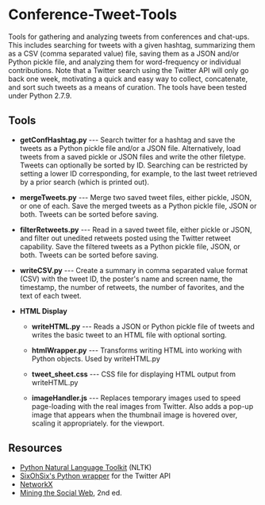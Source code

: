 # Conference-Tweet-Tools
Tools for gathering and analyzing tweets from conferences and chat-ups. This includes searching for tweets with a given hashtag, summarizing them as a CSV (comma separated value) file, saving them as a JSON and/or Python pickle file, and analyzing them for word-frequency or individual contributions. Note that a Twitter search using the Twitter API will only go back one week, motivating a quick and easy way to collect, concatenate, and sort such tweets as a means of curation. The tools have been tested under Python 2.7.9.

## Tools

* **getConfHashtag.py** --- Search twitter for a hashtag and save the tweets as a Python pickle file and/or a JSON file. Alternatively, load tweets from a saved pickle or JSON files and write the other filetype. Tweets can optionally be sorted by ID. Searching can be restricted by setting a lower ID corresponding, for example, to the last tweet retrieved by a prior search (which is printed out).

* **mergeTweets.py** --- Merge two saved tweet files, either pickle, JSON, or one of each. Save the merged tweets as a Python pickle file, JSON or both. Tweets can be sorted before saving.

* **filterRetweets.py** --- Read in a saved tweet file, either pickle or JSON, and filter out unedited retweets posted using the Twitter retweet capability. Save the filtered tweets as a Python pickle file, JSON, or both.  Tweets can be sorted before saving.

* **writeCSV.py** ---  Create a summary in comma separated value format (CSV) with the tweet ID, the poster's name and screen name, the timestamp, the number of retweets, the number of favorites, and the text of each tweet.

* **HTML Display**

  * **writeHTML.py** --- Reads a JSON or Python pickle file of tweets and writes the basic tweet to an HTML file with optional sorting.
  
  * **htmlWrapper.py** --- Transforms writing HTML into working with Python objects. Used by writeHTML.py
  
  * **tweet_sheet.css** --- CSS file for displaying HTML output from writeHTML.py
  
  * **imageHandler.js** --- Replaces temporary images used to speed page-loading with the real images from Twitter. Also adds a pop-up image that appears when the thumbnail image is hovered over, scaling it appropriately. for the viewport.

## Resources

* [Python Natural Language Toolkit](http://www.nltk.org/) (NLTK)
* [SixOhSix's Python wrapper](https://github.com/sixohsix/twitter) for the Twitter API
* [NetworkX](http://networkx.github.io/)
* [Mining the Social Web](http://shop.oreilly.com/product/0636920030195.do), 2nd ed.